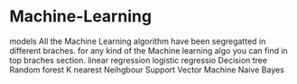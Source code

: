 # Machine-Learning
models
All the Machine Learning algorithm have been segregatted in different braches.
for any kind of the Machine learning algo you can find in top braches section.
linear regression
logistic regressio
Decision tree
Random forest
K nearest Neihgbour 
Support Vector Machine 
Naive Bayes
